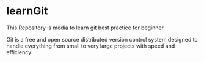 # learnGit
This Repository is media to learn git best practice
for beginner 



Git is a free and open source distributed version control 
system designed to handle everything from small to very 
large projects with speed and efficiency